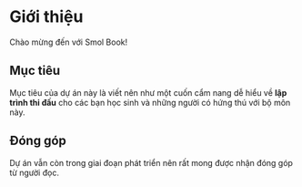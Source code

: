 # Giới thiệu

Chào mừng đến với Smol Book!

## Mục tiêu

Mục tiêu của dự án này là viết nên như một cuốn cẩm nang dễ hiểu về **lập trình thi đấu** cho các bạn học sinh và những người có hứng thú với bộ môn này.

## Đóng góp

Dự án vẫn còn trong giai đoạn phát triển nên rất mong được nhận đóng góp từ người đọc.